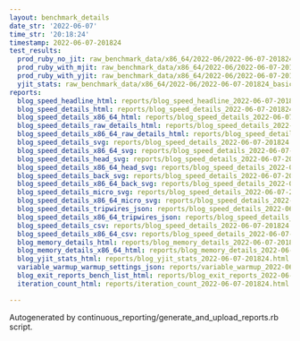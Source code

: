 ```yaml
---
layout: benchmark_details
date_str: '2022-06-07'
time_str: '20:18:24'
timestamp: 2022-06-07-201824
test_results:
  prod_ruby_no_jit: raw_benchmark_data/x86_64/2022-06/2022-06-07-201824_basic_benchmark_prod_ruby_no_jit.json
  prod_ruby_with_mjit: raw_benchmark_data/x86_64/2022-06/2022-06-07-201824_basic_benchmark_prod_ruby_with_mjit.json
  prod_ruby_with_yjit: raw_benchmark_data/x86_64/2022-06/2022-06-07-201824_basic_benchmark_prod_ruby_with_yjit.json
  yjit_stats: raw_benchmark_data/x86_64/2022-06/2022-06-07-201824_basic_benchmark_yjit_stats.json
reports:
  blog_speed_headline_html: reports/blog_speed_headline_2022-06-07-201824.html
  blog_speed_details_html: reports/blog_speed_details_2022-06-07-201824.html
  blog_speed_details_x86_64_html: reports/blog_speed_details_2022-06-07-201824.x86_64.html
  blog_speed_details_raw_details_html: reports/blog_speed_details_2022-06-07-201824.raw_details.html
  blog_speed_details_x86_64_raw_details_html: reports/blog_speed_details_2022-06-07-201824.x86_64.raw_details.html
  blog_speed_details_svg: reports/blog_speed_details_2022-06-07-201824.svg
  blog_speed_details_x86_64_svg: reports/blog_speed_details_2022-06-07-201824.x86_64.svg
  blog_speed_details_head_svg: reports/blog_speed_details_2022-06-07-201824.head.svg
  blog_speed_details_x86_64_head_svg: reports/blog_speed_details_2022-06-07-201824.x86_64.head.svg
  blog_speed_details_back_svg: reports/blog_speed_details_2022-06-07-201824.back.svg
  blog_speed_details_x86_64_back_svg: reports/blog_speed_details_2022-06-07-201824.x86_64.back.svg
  blog_speed_details_micro_svg: reports/blog_speed_details_2022-06-07-201824.micro.svg
  blog_speed_details_x86_64_micro_svg: reports/blog_speed_details_2022-06-07-201824.x86_64.micro.svg
  blog_speed_details_tripwires_json: reports/blog_speed_details_2022-06-07-201824.tripwires.json
  blog_speed_details_x86_64_tripwires_json: reports/blog_speed_details_2022-06-07-201824.x86_64.tripwires.json
  blog_speed_details_csv: reports/blog_speed_details_2022-06-07-201824.csv
  blog_speed_details_x86_64_csv: reports/blog_speed_details_2022-06-07-201824.x86_64.csv
  blog_memory_details_html: reports/blog_memory_details_2022-06-07-201824.html
  blog_memory_details_x86_64_html: reports/blog_memory_details_2022-06-07-201824.x86_64.html
  blog_yjit_stats_html: reports/blog_yjit_stats_2022-06-07-201824.html
  variable_warmup_warmup_settings_json: reports/variable_warmup_2022-06-07-201824.warmup_settings.json
  blog_exit_reports_bench_list_html: reports/blog_exit_reports_2022-06-07-201824.bench_list.html
  iteration_count_html: reports/iteration_count_2022-06-07-201824.html

---
```

Autogenerated by continuous_reporting/generate_and_upload_reports.rb script.
